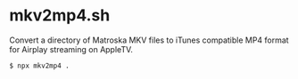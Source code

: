 # mkv2mp4.sh

Convert a directory of Matroska MKV files to iTunes compatible MP4 format for Airplay streaming on AppleTV.

```shell
$ npx mkv2mp4 .
```
